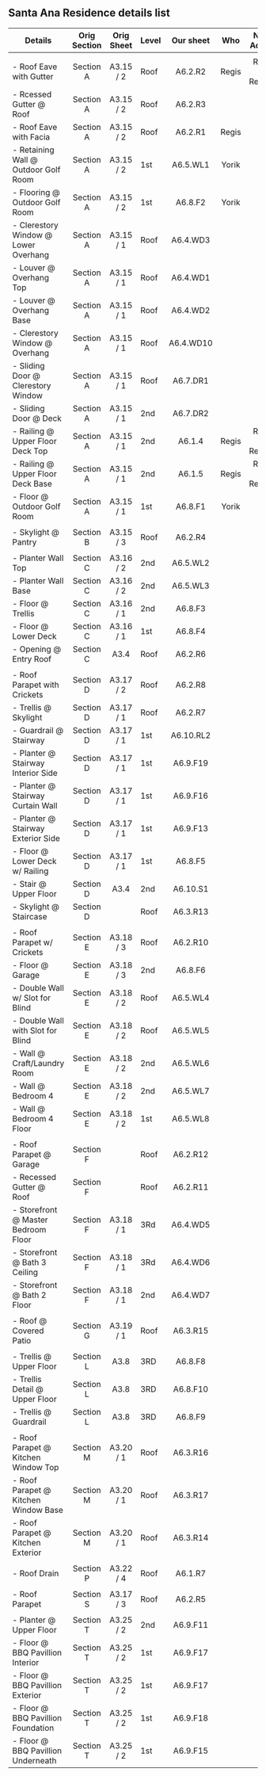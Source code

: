 ## Santa Ana Residence details list

| Details                              | Orig Section | Orig Sheet | Level | Our sheet | Who   | Next Action    |
| ------------------------------------ |:------------:|:----------:| ----- |:---------:|:-----:|:--------------:|
|                                      |              |            |       |           |       |                |
| - Roof Eave with Gutter              | Section A    | A3.15 / 2  | Roof  | A6.2.R2   | Regis | Ryan to Review |
| - Rcessed Gutter @ Roof              | Section A    | A3.15 / 2  | Roof  | A6.2.R3   |       |                |
| - Roof Eave with Facia               | Section A    | A3.15 / 2  | Roof  | A6.2.R1   | Regis |                |
| - Retaining Wall @ Outdoor Golf Room | Section A    | A3.15 /  2 | 1st   | A6.5.WL1  | Yorik |                |
| - Flooring @ Outdoor Golf Room       | Section A    | A3.15 / 2  | 1st   | A6.8.F2   | Yorik |                |
| - Clerestory Window @ Lower Overhang | Section A    | A3.15 / 1  | Roof  | A6.4.WD3  |       |                |
| - Louver @ Overhang Top              | Section A    | A3.15 / 1  | Roof  | A6.4.WD1  |       |                |
| - Louver @ Overhang Base             | Section A    | A3.15 / 1  | Roof  | A6.4.WD2  |       |                |
| - Clerestory Window @ Overhang       | Section A    | A3.15 / 1  | Roof  | A6.4.WD10 |       |                |
| - Sliding Door @ Clerestory Window   | Section A    | A3.15 / 1  | Roof  | A6.7.DR1  |       |                |
| - Sliding Door @ Deck                | Section A    | A3.15 / 1  | 2nd   | A6.7.DR2  |       |                |
| - Railing @ Upper Floor Deck Top     | Section A    | A3.15 / 1  | 2nd   | A6.1.4    | Regis | Ryan to Review |
| - Railing @ Upper Floor Deck Base    | Section A    | A3.15 / 1  | 2nd   | A6.1.5    | Regis | Ryan to Review |
| - Floor @ Outdoor Golf Room          | Section A    | A3.15 / 1  | 1st   | A6.8.F1   | Yorik |                |
|                                      |              |            |       |           |       |                |
| - Skylight @ Pantry                  | Section B    | A3.15 / 3  | Roof  | A6.2.R4   |       |                |
|                                      |              |            |       |           |       |                |
| - Planter Wall Top                   | Section C    | A3.16 / 2  | 2nd   | A6.5.WL2  |       |                |
| - Planter Wall Base                  | Section C    | A3.16 / 2  | 2nd   | A6.5.WL3  |       |                |
| - Floor @ Trellis                    | Section C    | A3.16 / 1  | 2nd   | A6.8.F3   |       |                |
| - Floor @ Lower Deck                 | Section C    | A3.16 / 1  | 1st   | A6.8.F4   |       |                |
| - Opening @ Entry Roof               | Section C    | A3.4       | Roof  | A6.2.R6   |       |                |
|                                      |              |            |       |           |       |                |
| - Roof Parapet with Crickets         | Section D    | A3.17 / 2  | Roof  | A6.2.R8   |       |                |
| - Trellis @ Skylight                 | Section D    | A3.17 / 1  | Roof  | A6.2.R7   |       |                |
| - Guardrail @ Stairway               | Section D    | A3.17 / 1  | 1st   | A6.10.RL2 |       |                |
| - Planter @ Stairway Interior Side   | Section D    | A3.17 / 1  | 1st   | A6.9.F19  |       |                |
| - Planter @ Stairway Curtain Wall    | Section D    | A3.17 / 1  | 1st   | A6.9.F16  |       |                |
| - Planter @ Stairway Exterior Side   | Section D    | A3.17 / 1  | 1st   | A6.9.F13  |       |                |
| - Floor @ Lower Deck w/ Railing      | Section D    | A3.17 / 1  | 1st   | A6.8.F5   |       |                |
| - Stair @ Upper Floor                | Section D    | A3.4       | 2nd   | A6.10.S1  |       |                |
| - Skylight @ Staircase               | Section D    |            | Roof  | A6.3.R13  |       |                |
|                                      |              |            |       |           |       |                |
| - Roof Parapet w/ Crickets           | Section E    | A3.18 / 3  | Roof  | A6.2.R10  |       |                |
| - Floor @ Garage                     | Section E    | A3.18 / 3  | 2nd   | A6.8.F6   |       |                |
| - Double Wall w/ Slot for Blind      | Section E    | A3.18 / 2  | Roof  | A6.5.WL4  |       |                |
| - Double Wall with Slot for Blind    | Section E    | A3.18 / 2  | Roof  | A6.5.WL5  |       |                |
| - Wall @ Craft/Laundry Room          | Section E    | A3.18 / 2  | 2nd   | A6.5.WL6  |       |                |
| - Wall @ Bedroom 4                   | Section E    | A3.18 / 2  | 2nd   | A6.5.WL7  |       |                |
| - Wall @ Bedroom 4 Floor             | Section E    | A3.18 / 2  | 1st   | A6.5.WL8  |       |                |
|                                      |              |            |       |           |       |                |
| - Roof Parapet @ Garage              | Section F    |            | Roof  | A6.2.R12  |       |                |
| - Recessed Gutter @ Roof             | Section F    |            | Roof  | A6.2.R11  |       |                |
| - Storefront @ Master Bedroom Floor  | Section F    | A3.18 / 1  | 3Rd   | A6.4.WD5  |       |                |
| - Storefront @ Bath 3 Ceiling        | Section F    | A3.18 / 1  | 3Rd   | A6.4.WD6  |       |                |
| - Storefront @ Bath 2 Floor          | Section F    | A3.18 / 1  | 2nd   | A6.4.WD7  |       |                |
|                                      |              |            |       |           |       |                |
| - Roof @ Covered Patio               | Section G    | A3.19 / 1  | Roof  | A6.3.R15  |       |                |
|                                      |              |            |       |           |       |                |
| - Trellis @ Upper Floor              | Section L    | A3.8       | 3RD   | A6.8.F8   |       |                |
| - Trellis Detail @ Upper Floor       | Section L    | A3.8       | 3RD   | A6.8.F10  |       |                |
| - Trellis @ Guardrail                | Section L    | A3.8       | 3RD   | A6.8.F9   |       |                |
|                                      |              |            |       |           |       |                |
| - Roof Parapet @ Kitchen Window Top  | Section M    | A3.20 / 1  | Roof  | A6.3.R16  |       |                |
| - Roof Parapet @ Kitchen Window Base | Section M    | A3.20 / 1  | Roof  | A6.3.R17  |       |                |
| - Roof Parapet @ Kitchen Exterior    | Section M    | A3.20 / 1  | Roof  | A6.3.R14  |       |                |
|                                      |              |            |       |           |       |                |
| - Roof Drain                         | Section P    | A3.22 / 4  | Roof  | A6.1.R7   |       |                |
|                                      |              |            |       |           |       |                |
| - Roof Parapet                       | Section S    | A3.17 / 3  | Roof  | A6.2.R5   |       |                |
|                                      |              |            |       |           |       |                |
| - Planter @ Upper Floor              | Section T    | A3.25 / 2  | 2nd   | A6.9.F11  |       |                |
| - Floor @ BBQ Pavillion Interior     | Section T    | A3.25 / 2  | 1st   | A6.9.F17  |       |                |
| - Floor @ BBQ Pavillion Exterior     | Section T    | A3.25 / 2  | 1st   | A6.9.F17  |       |                |
| - Floor @ BBQ Pavillion Foundation   | Section T    | A3.25 / 2  | 1st   | A6.9.F18  |       |                |
| - Floor @ BBQ Pavillion Underneath   | Section T    | A3.25 / 2  | 1st   | A6.9.F15  |       |                |
